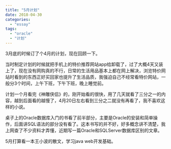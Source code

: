 ```yaml
---
title: "5月计划"
date: 2018-04-30
categories: 
  - "essay"
tags: 
  - "oracle"
  - "计划"
---
```


3月底的时候订了个4月的计划，现在回顾一下。

当时制定计划的时候就把手机上的特价推荐网站app给卸载了，过了大概4天又装上了，现在没有网购真的不行，日常的生活用品基本上都在网上解决，浏览特价网站时看到的东西正好买回家也提升了生活品质，我强迫自己不经常看特价网站，一般分3个时间，上午下班，下午下班，晚上睡觉前。

计划一个月看完《神雕侠侣》的，刚开始看的很快，用了几天就看了三分之一的内容，越到后面看的越慢了，4月20日左右看到三分之二就没有再看了，我不喜欢这样的小说。

桌子上的Oracle数据库入门的书看了前半部分，主要是Oracle的安装和简单操作，后面讲SQL语法的部分没有看了。这本书写的并不好，好多概念讲不清楚，我上网查了不少资料才弄懂，近期写一篇Oracle和SQLServer数据库区别的文章。

5月打算看一本王小波的散文，学习java web开发基础。
